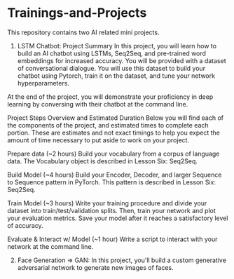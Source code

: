 # Trainings-and-Projects
This repository contains two AI related mini projects.

1. LSTM Chatbot: 
Project Summary
In this project, you will learn how to build an AI chatbot using LSTMs, Seq2Seq, and pre-trained word embeddings for increased accuracy. You will be provided with a dataset of conversational dialogue. You will use this dataset to build your chatbot using Pytorch, train it on the dataset, and tune your network hyperparameters.

At the end of the project, you will demonstrate your proficiency in deep learning by conversing with their chatbot at the command line.


Project Steps Overview and Estimated Duration
Below you will find each of the components of the project, and estimated times to complete each portion. These are estimates and not exact timings to help you expect the amount of time necessary to put aside to work on your project.


Prepare data (~2 hours)
Build your vocabulary from a corpus of language data. The Vocabulary object is described in Lesson Six: Seq2Seq.

Build Model (~4 hours)
Build your Encoder, Decoder, and larger Sequence to Sequence pattern in PyTorch. This pattern is described in Lesson Six: Seq2Seq.

Train Model (~3 hours)
Write your training procedure and divide your dataset into train/test/validation splits. Then, train your network and plot your evaluation metrics. Save your model after it reaches a satisfactory level of accuracy.

Evaluate & Interact w/ Model (~1 hour)
Write a script to interact with your network at the command line.

2. Face Generation => GAN:
In this project, you'll build a custom generative adversarial network to generate new images of faces.

